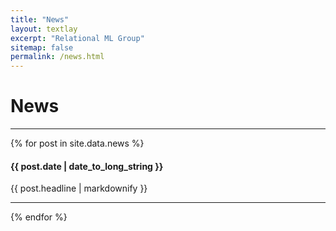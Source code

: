 ```yaml
---
title: "News"
layout: textlay
excerpt: "Relational ML Group"
sitemap: false
permalink: /news.html
---
```


# News
<hr/>
{% for post in site.data.news %}
<h4>{{ post.date | date_to_long_string }}</h4>
{{ post.headline  | markdownify }}
<hr/>
{% endfor %}